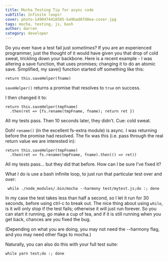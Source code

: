 ```yaml
---
title: Mocha Testing Tip for async code
subTitle: Infinite loops!
cover: photo-1490474418585-ba9bad8fd0ea-cover.jpg
tags: mocha, testing, js, bash
author: darren
category: developer
---
```


Do you ever have a test fail just *sometimes*? If you are an experienced programmer, just the thought of it would have given you that drop of cold sweat, trickling down your backbone. Here is a recent example - I was altering a save function, that uses promises; changing it to do an atomic save. Simplified, my save() function started off something like this:

    return this.saveHelper(fname)

`saveHelper()` returns a promise that resolves to `true` on success.

I then changed it to:

    return this.saveHelper(tmpFname)
      .then(ret => {fs.rename(tmpFname, fname); return ret })

All my tests pass. Then 10 seconds later, they didn't. Cue: cold sweat.

Doh! `rename()` (in the excellent fs-extra module) is async. I was returning before the promise had resolved. The fix was this (i.e. pass through the real return value we are interested in):

    return this.saveHelper(tmpFname)
      .then(ret => fs.rename(tmpFname, fname).then(() => ret))

All my tests pass... but they did that before. How can I be sure I've fixed it?

What I do is use a bash infinite loop, to just run that particular test over and over:

     while ./node_modules/.bin/mocha --harmony test/mytest.js;do :; done

In my case the test takes less than half a second, so I let it run for 30 seconds, before using ctrl-c to break out. The nice thing about using `while`, is it will only stop if the test fails; otherwise it will just run forever. So you can start it running, go make a cup of tea, and if it is still running when you get back, chances are you fixed the bug.

(Depending on what you are doing, you may not need the --harmony flag, and you may need other flags to mocha.)

Naturally, you can also do this with your full test suite:

    while yarn test;do :; done

